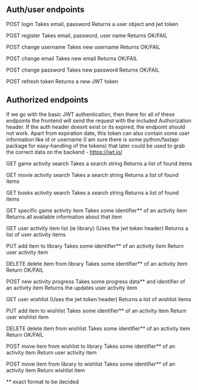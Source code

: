## Auth/user endpoints

POST login
Takes email, password
Returns a user object and jwt token

POST register
Takes email, password, user name
Returns OK/FAIL

POST change username
Takes new username
Returns OK/FAIL

POST change email
Takes new email
Returns OK/FAIL

POST change password
Takes new password
Returns OK/FAIL

POST refresh token
Returns a new JWT token

## Authorized endpoints
If we go with the basic JWT authentication, then there for all of these endpoints the frontend will send the request with the included Authorization header. If the auth header doesnt exist or its expired, the endpoint should not work.
Apart from expiration date, this token can also contain some user information like id or username (I am sure there is some python/fastapi package for easy-handling of the tokens) that later could be used to grab the correct data on the backend - https://jwt.io/ 


GET game activity search
Takes a search string
Returns a list of found items 

GET movie activity search 
Takes a search string
Returns a list of found items

GET books activity search
Takes a search string
Returns a list of found items

GET specific game activity item 
Takes some identifier** of an activity item
Returns all available information about that item

GET user activity item list (ie library)
(Uses the jwt token header)
Returns a list of user activity items

PUT add item to library
Takes some identifier** of an activity item
Return user activity item 

DELETE delete item from library
Takes some identifier** of an activity item
Return OK/FAIL

POST new activity progress
Takes some progress data** and identifier of an activity item
Returns the updates user activity item

GET user wishlist
(Uses the jwt token header)
Returns a list of wishlist items

PUT add item to wishlist
Takes some identifier** of an activity item
Return user wishlist item 

DELETE delete item from wishlist
Takes some identifier** of an activity item
Return OK/FAIL

POST move item from wishlist to library
Takes some identifier** of an activity item
Return user activity item

POST move item from library to wishlist
Takes some identifier** of an activity item
Return wishlist item

** exact format to be decided